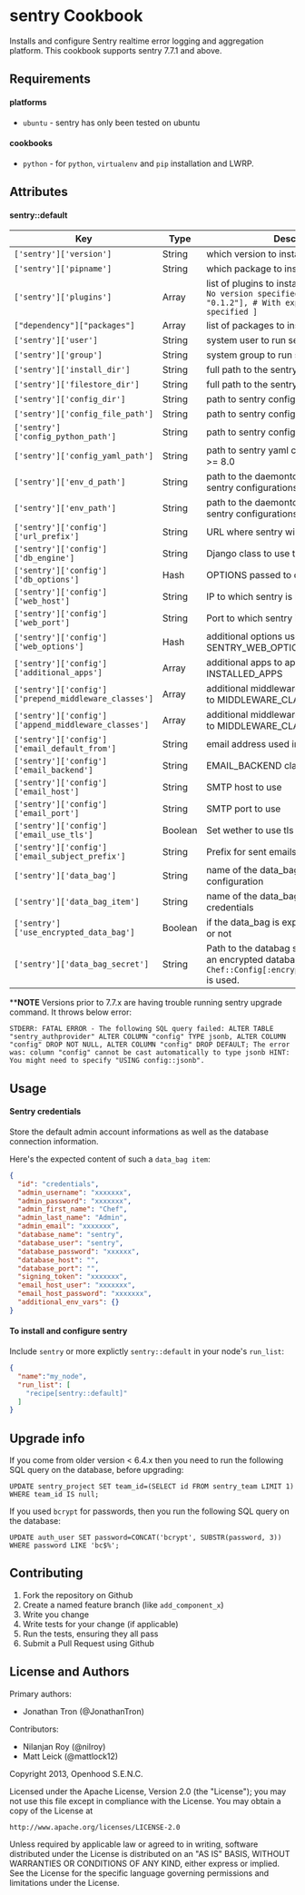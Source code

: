 sentry Cookbook
=================

Installs and configure Sentry realtime error logging and aggregation platform. This cookbook supports sentry 7.7.1 and above.

Requirements
------------

#### platforms
- `ubuntu` - sentry has only been tested on ubuntu

#### cookbooks
- `python` - for `python`, `virtualenv` and `pip` installation and LWRP.

Attributes
----------

#### sentry::default

| Key | Type | Description | Default |
|-----|------|-------------|---------|
| `['sentry']['version']` | String | which version to install | `"8.6.0" **` |
| `['sentry']['pipname']` | String | which package to install | `"sentry[postgres]"` |
| `['sentry']['plugins']` | Array | list of plugins to install: ``` [ "sentry-irc", # No version specified ["sentry-github", "0.1.2"], # With explicit version specified ] ``` | `[["django-secure", "1.0.1"], ["django-bcrypt", "0.9.2"], ["django-sendmail-backend", "0.1.2"]]` |
| `["dependency"]["packages"]` | Array | list of packages to install | `["libxml2-dev", "libxslt1-dev", "libffi-dev",]` |
| `['sentry']['user']` | String | system user to run sentry | `"sentry"` |
| `['sentry']['group']` | String | system group to run sentry | `"sentry"` |
| `['sentry']['install_dir']` | String | full path to the sentry install directory | `"/opt/sentry/"` |
| `['sentry']['filestore_dir']` | String | full path to the sentry filestore directory | `"/opt/sentry/data"` |
| `['sentry']['config_dir']` | String | path to sentry config directory | `"/opt/sentry/etc"` |
| `['sentry']['config_file_path']` | String | path to sentry config file for Sentry < 8.0 | `"/opt/sentry/etc/config.py"` |
| `['sentry']['config_python_path']` | String | path to sentry config file for Sentry >= 8.0 | `"/opt/sentry/etc/sentry.conf.py"` |
| `['sentry']['config_yaml_path']` | String | path to sentry yaml config file for Sentry >= 8.0 | `"/opt/sentry/etc/config.yml"` |
| `['sentry']['env_d_path']` | String | path to the daemontool's env.d path for sentry configurations | `"/etc/sentry.d"` |
| `['sentry']['env_path']` | String | path to the daemontool's env path for sentry configurations | `"/etc/sentry.d/env"` |
| `['sentry']['config']['url_prefix']` | String | URL where sentry will be accessible | `"http://localhost"` |
| `['sentry']['config']['db_engine']` | String | Django class to use to connect to database | `"django.db.backends.postgresql_psycopg2"` |
| `['sentry']['config']['db_options']` | Hash | OPTIONS passed to database config | `{autocommit: true}` |
| `['sentry']['config']['web_host']` | String | IP to which sentry is listening | `"127.0.0.1"` |
| `['sentry']['config']['web_port']` | String | Port to which sentry is listening | `9000` |
| `['sentry']['config']['web_options']` | Hash | additional options used in SENTRY_WEB_OPTIONS | `{"workers": 3, secure_scheme_headers: {"X-FORWARDED-PROTO": 'https'}}` |
| `['sentry']['config']['additional_apps']` | Array | additional apps to append to INSTALLED_APPS | `["djangosecure", "django_bcrypt"]` |
| `['sentry']['config']['prepend_middleware_classes']` | Array | additional middlewares classes to prepend to MIDDLEWARE_CLASSES | `["djangosecure.middleware.SecurityMiddleware"]` |
| `['sentry']['config']['append_middleware_classes']` | Array | additional middlewares classes to append to MIDDLEWARE_CLASSES | `[]` |
| `['sentry']['config']['email_default_from']` | String | email address used in from of sent emails | `"#{node["sentry"]["user"]}@#{node[:fqdn]}"` |
| `['sentry']['config']['email_backend']` | String | EMAIL_BACKEND class to use by django | `"django.core.mail.backends.smtp.EmailBackend"` |
| `['sentry']['config']['email_host']` | String | SMTP host to use | `"localhost"` |
| `['sentry']['config']['email_port']` | String | SMTP port to use | `25` |
| `['sentry']['config']['email_use_tls']` | Boolean | Set wether to use tls for auth | `false` |
| `['sentry']['config']['email_subject_prefix']` | String | Prefix for sent emails | `nil` |
| `['sentry']['data_bag']` | String | name of the data_bag holding the sentry configuration | `"sentry"` |
| `['sentry']['data_bag_item']` | String | name of the data_bag's item holding the credentials | `"credentials"` |
| `['sentry']['use_encrypted_data_bag']` | Boolean | if the data_bag is expected to be encrypted or not | `false` |
| `['sentry']['data_bag_secret']` | String | Path to the databag secret file when using an encrypted databag, if nil the value from `Chef::Config[:encrypted_data_bag_secret]` is used. | `nil` |

****NOTE** Versions prior to 7.7.x are having trouble running sentry upgrade command. It throws below error:

	STDERR: FATAL ERROR - The following SQL query failed: ALTER TABLE "sentry_authprovider" ALTER COLUMN "config" TYPE jsonb, ALTER COLUMN 	"config" DROP NOT NULL, ALTER COLUMN "config" DROP DEFAULT; The error was: column "config" cannot be cast automatically to type jsonb HINT: 	You might need to specify "USING config::jsonb".

Usage
-----

#### Sentry credentials

Store the default admin account informations as well as the database connection
information.

Here's the expected content of such a `data_bag item`:

```json
{
  "id": "credentials",
  "admin_username": "xxxxxxx",
  "admin_password": "xxxxxxx",
  "admin_first_name": "Chef",
  "admin_last_name": "Admin",
  "admin_email": "xxxxxxx",
  "database_name": "sentry",
  "database_user": "sentry",
  "database_password": "xxxxxx",
  "database_host": "",
  "database_port": "",
  "signing_token": "xxxxxxx",
  "email_host_user": "xxxxxxx",
  "email_host_password": "xxxxxxx",
  "additional_env_vars": {}
}
```

#### To install and configure sentry

Include `sentry` or more explictly `sentry::default` in your node's `run_list`:

```json
{
  "name":"my_node",
  "run_list": [
    "recipe[sentry::default]"
  ]
}
```

Upgrade info
------------

If you come from older version < 6.4.x then you need to run the following SQL query on the database, before upgrading:

```
UPDATE sentry_project SET team_id=(SELECT id FROM sentry_team LIMIT 1) WHERE team_id IS null;
```

If you used `bcrypt` for passwords, then you run the following SQL query on the database:

```
UPDATE auth_user SET password=CONCAT('bcrypt', SUBSTR(password, 3)) WHERE password LIKE 'bc$%';
```

Contributing
------------

1. Fork the repository on Github
2. Create a named feature branch (like `add_component_x`)
3. Write you change
4. Write tests for your change (if applicable)
5. Run the tests, ensuring they all pass
6. Submit a Pull Request using Github

License and Authors
-------------------

Primary authors:

- Jonathan Tron (@JonathanTron)

Contributors:

- Nilanjan Roy (@nilroy)
- Matt Leick (@mattlock12)

Copyright 2013, Openhood S.E.N.C.

Licensed under the Apache License, Version 2.0 (the "License");
you may not use this file except in compliance with the License.
You may obtain a copy of the License at

    http://www.apache.org/licenses/LICENSE-2.0

Unless required by applicable law or agreed to in writing, software
distributed under the License is distributed on an "AS IS" BASIS,
WITHOUT WARRANTIES OR CONDITIONS OF ANY KIND, either express or implied.
See the License for the specific language governing permissions and
limitations under the License.
